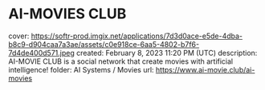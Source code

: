 # AI-MOVIES CLUB

cover: https://softr-prod.imgix.net/applications/7d3d0ace-e5de-4dba-b8c9-d904caa7a3ae/assets/c0e918ce-6aa5-4802-b7f6-7d4de400d571.jpeg
created: February 8, 2023 11:20 PM (UTC)
description: AI-MOVIE CLUB is a social network that create movies with artificial intelligence!
folder: AI Systems / Movies
url: https://www.ai-movie.club/ai-movies